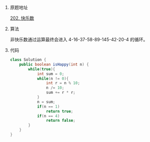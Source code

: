1. 原题地址

   [202. 快乐数](https://leetcode-cn.com/problems/happy-number/)

2. 算法

   非快乐数通过运算最终会进入  4-16-37-58-89-145-42-20-4 的循环。

3. 代码

   ```java
   class Solution {
       public boolean isHappy(int n) {
           while(true){
               int sum = 0;
               while(n != 0){
                   int r = n % 10;
                   n /= 10;
                   sum += r * r;
               }
               n = sum;
               if(n == 1)
                   return true;
               if(n == 4)
                   return false;
           }
       }
   }
   ```

   